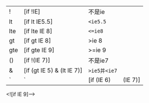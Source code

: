 
|||||
|-|-|-|-|
|!|[if !IE]|不是ie||
|lt|[if lt IE5.5]|`<ie5.5`||
|lte|[if lte IE 8]|`<=ie8`||
|gt|[if gt IE 8]|>ie 8||
|gte|[if gte IE 9]|>=ie 9||
|()|[if !(IE 7)]|不是ie7||
|&|[if (gt IE 5) & (lt IE 7)]|`>ie5并<ie7`||
|`|`|[if (IE 6) | (IE 7)]|ie 6 或 ie 7||

<![if IE 9]-->
<!end if-->